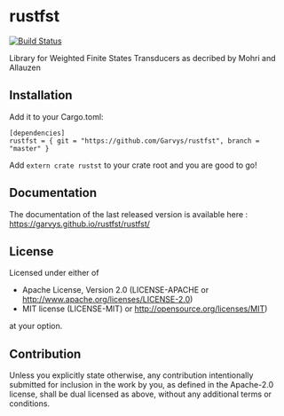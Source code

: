 # rustfst

[![Build Status](https://travis-ci.com/Garvys/rustfst.svg?branch=master)](https://travis-ci.com/Garvys/rustfst)

Library for Weighted Finite States Transducers as decribed by Mohri and Allauzen

## Installation

Add it to your Cargo.toml:

```
[dependencies]
rustfst = { git = "https://github.com/Garvys/rustfst", branch = "master" }
```

Add `extern crate rustst` to your crate root and you are good to go!

## Documentation

The documentation of the last released version is available here :
https://garvys.github.io/rustfst/rustfst/

## License
   
Licensed under either of
- Apache License, Version 2.0 (LICENSE-APACHE or http://www.apache.org/licenses/LICENSE-2.0)
- MIT license (LICENSE-MIT) or http://opensource.org/licenses/MIT)

at your option.

## Contribution

Unless you explicitly state otherwise, any contribution intentionally submitted for inclusion in the work by you, as defined in the Apache-2.0 license, shall be dual licensed as above, without any additional terms or conditions.